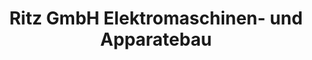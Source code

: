 ---
title: "Ritz GmbH Elektromaschinen- und Apparatebau"
url: /waldshut-tiengen/ritz-gmbh-elektromaschinen-und-apparatebau/
shop: Eisenwaren
---